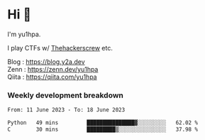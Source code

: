 # Hi 👋

I'm yu1hpa.

I play CTFs w/ [Thehackerscrew](https://www.thehackerscrew.team/) etc.

Blog : https://blog.y2a.dev  
Zenn : https://zenn.dev/yu1hpa  
Qiita : https://qiita.com/yu1hpa  

### Weekly development breakdown

<!--START_SECTION:waka-->

```txt
From: 11 June 2023 - To: 18 June 2023

Python   49 mins         ███████████████▓░░░░░░░░░   62.02 %
C        30 mins         █████████▒░░░░░░░░░░░░░░░   37.98 %
```

<!--END_SECTION:waka-->

